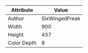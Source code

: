 # 
| Attribute | Value |
| ---  | ---     |
| Author | SixWingedFreak |
| Width | 900 |
| Height | 437 |
| Color Depth | 8 |
